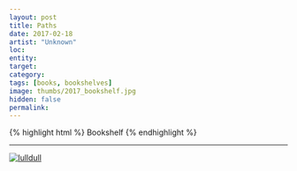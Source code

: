 ```yaml
---
layout: post
title: Paths
date: 2017-02-18
artist: "Unknown"
loc: 
entity: 
target: 
category: 
tags: [books, bookshelves]
image: thumbs/2017_bookshelf.jpg
hidden: false
permalink:
---
```




{% highlight html %}
Bookshelf
{% endhighlight %}

---



<div class="post_image">
	<a href="{{ site.baseurl }}/images/posts/2017_bookshelf/001.jpg" target="_blank">
	<img src="{{ site.baseurl }}/images/posts/2017_bookshelf/001.jpg" alt="lulldull"></a>
</div>

